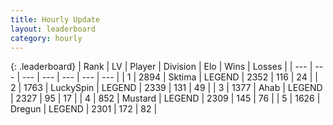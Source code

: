 ```yaml
---
title: Hourly Update
layout: leaderboard
category: hourly
---
```


{: .leaderboard}
| Rank | LV | Player | Division | Elo | Wins | Losses |
| --- | --- | --- | --- | --- | --- | --- |
| <span data-change="0">1</span> | 2894 | <span title="ID: 353063">Sktima</span> | LEGEND | <span data-change="0">2352</span> | <span data-change="0">116</span> | <span data-change="0">24</span> |
| <span data-change="1">2</span> | 1763 | <span title="ID: 498412">LuckySpin</span> | LEGEND | <span data-change="14">2339</span> | <span data-change="4">131</span> | <span data-change="0">49</span> |
| <span data-change="-1">3</span> | 1377 | <span title="ID: 402846">Ahab</span> | LEGEND | <span data-change="0">2327</span> | <span data-change="0">95</span> | <span data-change="0">17</span> |
| <span data-change="0">4</span> | 852 | <span title="ID: 611082">Mustard</span> | LEGEND | <span data-change="5">2309</span> | <span data-change="1">145</span> | <span data-change="0">76</span> |
| <span data-change="0">5</span> | 1626 | <span title="ID: 337810">Dregun</span> | LEGEND | <span data-change="0">2301</span> | <span data-change="0">172</span> | <span data-change="0">82</span> |